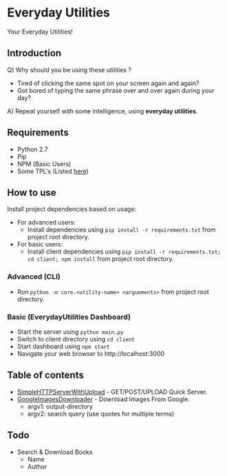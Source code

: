 # Everyday Utilities

Your Everyday Utilities!

## Introduction

Q) Why should you be using these utilities ?

 - Tired of clicking the same spot on your screen again and again? 
 - Got bored of typing the same phrase over and over again during your day? 

A) Repeat yourself with some intelligence, using **everyday utilities**.

## Requirements

 - Python 2.7
 - Pip
 - NPM (Basic Users)
 - Some TPL's (Listed [here](https://github.com/souravbadami/utilities/blob/master/requirements.txt))

## How to use

Install project dependencies based on usage:
 - For advanced users:
   - Install dependencies using `pip install -r requirements.txt` from project root directory.
 - For basic users:
   - Install client dependencies using `pip install -r requirements.txt; cd client; npm install` from project root directory.

### Advanced (CLI)

 - Run `python -m core.<utility-name> <arguements>` from project root directory.

### Basic (EverydayUtilities Dashboard)

 - Start the server using `python main.py`
 - Switch to client directory using `cd client`
 - Start dashboard using `npm start`
 - Navigate your web browser to http://localhost:3000

## Table of contents

 - [SimpleHTTPServerWithUpload](https://github.com/souravbadami/utilities/blob/master/core/SimpleHTTPServerWithUpload.py) - GET/POST/UPLOAD Quick Server.
 - [GoogleImagesDownloader](https://github.com/souravbadami/utilities/blob/master/core/GoogleImagesDownloader.py) - Download Images From Google.
     - argv1: output-directory
     - argv2: search query (use quotes for multiple terms)
 
## Todo

 - Search & Download Books
     - Name
     - Author
